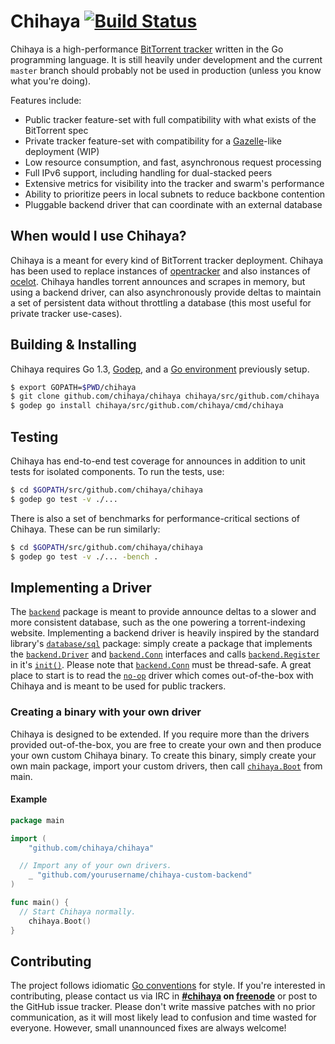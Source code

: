 # Chihaya [![Build Status](https://api.travis-ci.org/chihaya/chihaya.svg?branch=master)](https://travis-ci.org/chihaya/chihaya)

Chihaya is a high-performance [BitTorrent tracker](http://en.wikipedia.org/wiki/BitTorrent_tracker) written in the Go programming language. It is still heavily under development and the current `master` branch should probably not be used in production (unless you know what you're doing).

Features include:

- Public tracker feature-set with full compatibility with what exists of the BitTorrent spec
- Private tracker feature-set with compatibility for a [Gazelle]-like deployment (WIP)
- Low resource consumption, and fast, asynchronous request processing
- Full IPv6 support, including handling for dual-stacked peers
- Extensive metrics for visibility into the tracker and swarm's performance
- Ability to prioritize peers in local subnets to reduce backbone contention
- Pluggable backend driver that can coordinate with an external database

[gazelle]: https://github.com/whatcd/gazelle

## When would I use Chihaya?

Chihaya is a meant for every kind of BitTorrent tracker deployment. Chihaya has been used to replace instances of [opentracker] and also instances of [ocelot]. Chihaya handles torrent announces and scrapes in memory, but using a backend driver, can also asynchronously provide deltas to maintain a set of persistent data without throttling a database (this most useful for private tracker use-cases).

[opentracker]: http://erdgeist.org/arts/software/opentracker
[ocelot]: https://github.com/WhatCD/Ocelot

## Building & Installing

Chihaya requires Go 1.3, [Godep], and a [Go environment] previously setup.

[Godep]: https://github.com/tools/godep
[Go environment]: https://golang.org/doc/code.html

```sh
$ export GOPATH=$PWD/chihaya
$ git clone github.com/chihaya/chihaya chihaya/src/github.com/chihaya
$ godep go install chihaya/src/github.com/chihaya/cmd/chihaya
```

## Testing

Chihaya has end-to-end test coverage for announces in addition to unit tests for isolated components. To run the tests, use:

```sh
$ cd $GOPATH/src/github.com/chihaya/chihaya
$ godep go test -v ./...
```

There is also a set of benchmarks for performance-critical sections of Chihaya. These can be run similarly:

```sh
$ cd $GOPATH/src/github.com/chihaya/chihaya
$ godep go test -v ./... -bench .
```

## Implementing a Driver

The [`backend`] package is meant to provide announce deltas to a slower and more consistent database, such as the one powering a torrent-indexing website. Implementing a backend driver is heavily inspired by the standard library's [`database/sql`] package: simply create a package that implements the [`backend.Driver`] and [`backend.Conn`] interfaces and calls [`backend.Register`] in it's [`init()`]. Please note that [`backend.Conn`] must be thread-safe. A great place to start is to read the [`no-op`] driver which comes out-of-the-box with Chihaya and is meant to be used for public trackers.

[`init()`]: http://golang.org/ref/spec#Program_execution
[`database/sql`]: http://godoc.org/database/sql
[`backend`]: http://godoc.org/github.com/chihaya/chihaya/backend
[`backend.Register`]: http://godoc.org/github.com/chihaya/chihaya/backend#Register
[`backend.Driver`]: http://godoc.org/github.com/chihaya/chihaya/backend#Driver
[`backend.Conn`]: http://godoc.org/github.com/chihaya/chihaya/backend#Conn
[`no-op`]: http://godoc.org/github.com/chihaya/chihaya/backend/noop

### Creating a binary with your own driver

Chihaya is designed to be extended. If you require more than the drivers provided out-of-the-box, you are free to create your own and then produce your own custom Chihaya binary. To create this binary, simply create your own main package, import your custom drivers, then call [`chihaya.Boot`] from main.

[`chihaya.Boot`]: http://godoc.org/github.com/chihaya/chihaya

#### Example

```go
package main

import (
	"github.com/chihaya/chihaya"

  // Import any of your own drivers.
	_ "github.com/yourusername/chihaya-custom-backend"
)

func main() {
  // Start Chihaya normally.
	chihaya.Boot()
}
```

## Contributing

The project follows idiomatic [Go conventions] for style. If you're interested in contributing, please contact us via IRC in **[#chihaya] on [freenode]** or post to the GitHub issue tracker. Please don't write massive patches with no prior communication, as it will most likely lead to confusion and time wasted for everyone. However, small unannounced fixes are always welcome!

[#chihaya]: http://webchat.freenode.net?channels=chihaya
[freenode]: http://freenode.net
[Go conventions]: https://github.com/jzelinskie/conventions
